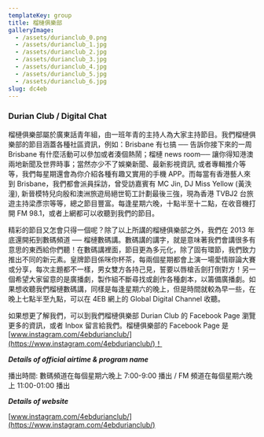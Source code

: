 ```yaml
---
templateKey: group
title: 榴槤俱樂部
galleryImage:
  - /assets/durianclub_0.png
  - /assets/durianclub_1.jpg
  - /assets/durianclub_2.jpg
  - /assets/durianclub_3.jpg
  - /assets/durianclub_4.jpg
  - /assets/durianclub_5.jpg
  - /assets/durianclub_6.jpg
slug: dc4eb
---
```


### Durian Club / Digital Chat

榴槤俱樂部屬於廣東話青年組，由一班年青的主持人為大家主持節目。我們榴槤俱樂部的節目涵蓋各種社區資訊，例如：Brisbane 有乜搞 ── 告訴你接下來的一周 Brisbane 有什麼活動可以參加或者湊個熱鬧；榴槤 news room── 讓你得知港澳兩地新聞及世界時事；當然亦少不了娛樂新聞、最新影視資訊, 或者專輯推介等等，我們每星期還會為你介紹各種有趣又實用的手機 APP。而每當有香港藝人來到 Brisbane，我們都會派員採訪，曾受訪嘉賓有 MC Jin, DJ Miss Yellow (黃泆潼), 新晉模特兒向殷和澳洲旅遊局絕世筍工計劃最後三強，現為香港 TVBJ2 台旅遊主持梁彥宗等等，總之節目豐富。每逢星期六晚，十點半至十二點，在收音機打開 FM 98.1，或者上網都可以收聽到我們的節目。

精彩的節目又怎會只得一個呢？除了以上所講的榴槤俱樂部之外，我們在 2013 年底還開拓到數碼頻道 ── 榴槤數碼講。數碼講的講字，就是意味著我們會講很多有意思的東西給你們聽！在數碼講裡面，節目更為多元化，除了固有環節，我們致力推出不同的新元素。皇牌節目係咪你杯茶，每兩個星期都會上演一場愛情辯論大賽或分享，每次主題都不一樣，男女雙方各持己見，誓要以唇槍舌劍打倒對方！另一個希望大家留意的是廣播劇，製作組不斷尋找或創作各種劇本，以籌備廣播劇。如果想收聽我們榴槤數碼講，同樣是每逢星期六的晚上，但是時間就較為早一些，在晚上七點半至九點，可以在 4EB 網上的 Global Digital Channel 收聽。

如果想更了解我們，可以到我們榴槤俱樂部 Durian Club 的 Facebook Page 瀏覽更多的資訊，或者 Inbox 留言給我們。榴槤俱樂部的 Facebook Page 是[www.instagram.com/4ebdurianclub/](https://www.instagram.com/4ebdurianclub/)！

**_Details of official airtime & program name_**

播出時間: 數碼頻道在每個星期六晚上 7:00-9:00 播出 / FM 頻道在每個星期六晚上 11:00-01:00 播出

**_Details of website_**

[www.instagram.com/4ebdurianclub/](https://www.instagram.com/4ebdurianclub/)
